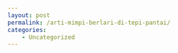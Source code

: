 ```yaml
---
layout: post
permalink: /arti-mimpi-berlari-di-tepi-pantai/
categories:
    - Uncategorized
---
```


